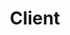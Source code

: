 ---
layout: default
title: Client
slug: work
path: ../

meta-title: Steeltec
meta-description: Steeltec

client-order: 8

client-name: Steeltec
client-slug: steeltec
client-tag: "Logo Design & Basic Branding"
client-desc: "As a startup within a larger company, Steeltec needed an economic branding package to kickstart their new venture without compromising quality and professionalism. We were able to provide a jumping point for their brand to get them through the beginning stages of the company."

---